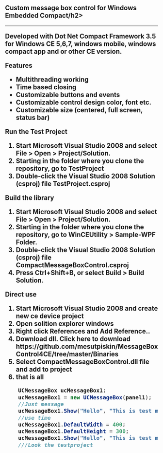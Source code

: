 <h2>Custom message box control for Windows Embedded Compact/h2>
<hr/>
Developed with Dot Net Compact Framework 3.5 for Windows CE 5,6,7, windows mobile, windows compact app and or other CE version.

<b>Features</b>
<ul>
    <li>Multithreading working</li>
    <li>Time based closing</li>
    <li>Customizable buttons and events</li>
    <li>Customizable control design color, font etc.</li>
    <li>Customizable size (centered, full screen, status bar)</li>
</ul>

<b>Run the Test Project</b>
<ol>
    <li>Start Microsoft Visual Studio 2008 and select File > Open > Project/Solution.</li>
    <li>Starting in the folder where you clone the repository, go to TestProject </li>
    <li>Double-click the Visual Studio 2008 Solution (csproj) file <b>TestProject.csproj</b></li>
   
</ol>

<b>Build the library</b>
<ol>
    <li>Start Microsoft Visual Studio 2008 and select File > Open > Project/Solution.</li>
    <li>Starting in the folder where you clone the repository, go to WinCEUtility > Sample-WPF Folder.</li>
    <li>Double-click the Visual Studio 2008 Solution (csproj) file <b>CompactMessageBoxControl.csproj</b></li>
     <li>Press Ctrl+Shift+B, or select Build > Build Solution.</li>
</ol>

<b>Direct use</b>
<ol>
    <li>Start Microsoft Visual Studio 2008 and create new ce device project</li>
    <li>Open solition explorer windows</li>
    <li>Right click References and Add Reference..</li>
    <li>Download dll. Click here to download https://github.com/mesutpiskin/MessageBoxControl4CE/tree/master/Binaries </li>
    <li>Select CompactMessageBoxControl.dll file and add to project</li>
    <li> that is all</li>
</ol>

  ```csharp
      UCMessageBox ucMessageBox1;
      ucMessageBox1 = new UCMessageBox(panel1);
      //Just message
      ucMessageBox1.Show("Hello", "This is test message!", MsgButtons.YesNo, DisplayState.FullScreen, 0);
      //use time
      ucMessageBox1.DefaultWidth = 400;
      ucMessageBox1.DefaultHeight = 300;
      ucMessageBox1.Show("Hello", "This is test message!", MsgButtons.OK, DisplayState.Normal, 10);
      ///Look the testproject
      
